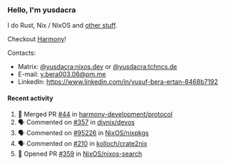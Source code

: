 ### Hello, I'm yusdacra

I do Rust, Nix / NixOS and [other stuff](https://yusdacra.gitlab.io/about).

Checkout [Harmony](https://github.com/harmony-development)!

Contacts:
- Matrix: [@yusdacra:nixos.dev](https://matrix.to/#/@yusdacra:nixos.dev) or [@yusdacra:tchncs.de](https://matrix.to/#/@yusdacra:tchncs.de)
- E-mail: y.bera003.06@pm.me
- LinkedIn: https://www.linkedin.com/in/yusuf-bera-ertan-8468b7192

#### Recent activity

<!--START_SECTION:activity-->
1. 🎉 Merged PR [#44](https://github.com/harmony-development/protocol/pull/44) in [harmony-development/protocol](https://github.com/harmony-development/protocol)
2. 🗣 Commented on [#357](https://github.com/divnix/devos/issues/357) in [divnix/devos](https://github.com/divnix/devos)
3. 🗣 Commented on [#95226](https://github.com/NixOS/nixpkgs/issues/95226) in [NixOS/nixpkgs](https://github.com/NixOS/nixpkgs)
4. 🗣 Commented on [#210](https://github.com/kolloch/crate2nix/issues/210) in [kolloch/crate2nix](https://github.com/kolloch/crate2nix)
5. 💪 Opened PR [#359](https://github.com/NixOS/nixos-search/pull/359) in [NixOS/nixos-search](https://github.com/NixOS/nixos-search)
<!--END_SECTION:activity-->
